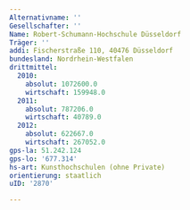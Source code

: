```yaml
---
Alternativname: ''
Gesellschafter: ''
Name: Robert-Schumann-Hochschule Düsseldorf
Träger: ''
addi: Fischerstraße 110, 40476 Düsseldorf
bundesland: Nordrhein-Westfalen
drittmittel:
  2010:
    absolut: 1072600.0
    wirtschaft: 159948.0
  2011:
    absolut: 787206.0
    wirtschaft: 40789.0
  2012:
    absolut: 622667.0
    wirtschaft: 267052.0
gps-la: 51.242.124
gps-lo: '677.314'
hs-art: Kunsthochschulen (ohne Private)
orientierung: staatlich
uID: '2870'

---
```


